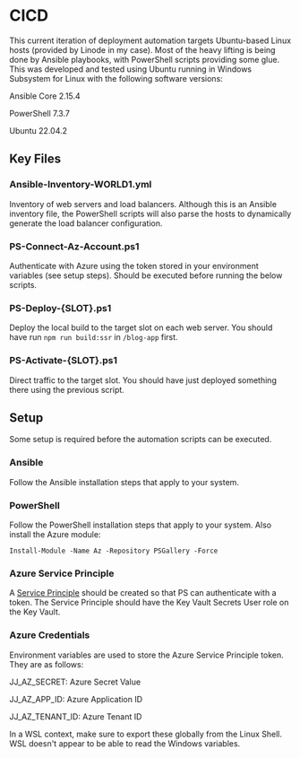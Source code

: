 # CICD

This current iteration of deployment automation targets Ubuntu-based Linux hosts (provided by Linode in my case). Most of the heavy lifting is being done by Ansible playbooks, with PowerShell scripts providing some glue. This was developed and tested using Ubuntu running in Windows Subsystem for Linux with the following software versions:

Ansible Core 2.15.4

PowerShell 7.3.7

Ubuntu 22.04.2

## Key Files

### Ansible-Inventory-WORLD1.yml

Inventory of web servers and load balancers. Although this is an Ansible inventory file, the PowerShell scripts will also parse the hosts to dynamically generate the load balancer configuration.

### PS-Connect-Az-Account.ps1

Authenticate with Azure using the token stored in your environment variables (see setup steps). Should be executed before running the below scripts.

### PS-Deploy-{SLOT}.ps1

Deploy the local build to the target slot on each web server. You should have run `npm run build:ssr` in `/blog-app` first.

### PS-Activate-{SLOT}.ps1

Direct traffic to the target slot. You should have just deployed something there using the previous script.

## Setup

Some setup is required before the automation scripts can be executed.

### Ansible

Follow the Ansible installation steps that apply to your system.

### PowerShell

Follow the PowerShell installation steps that apply to your system. Also install the Azure module:

`Install-Module -Name Az -Repository PSGallery -Force`

### Azure Service Principle

A [Service Principle](https://learn.microsoft.com/en-us/azure/active-directory/develop/howto-create-service-principal-portal#register-an-application-with-azure-ad-and-create-a-service-principal) should be created so that PS can authenticate with a token. The Service Principle should have the Key Vault Secrets User role on the Key Vault.

### Azure Credentials

Environment variables are used to store the Azure Service Principle token. They are as follows:

JJ_AZ_SECRET: Azure Secret Value

JJ_AZ_APP_ID: Azure Application ID

JJ_AZ_TENANT_ID: Azure Tenant ID

In a WSL context, make sure to export these globally from the Linux Shell. WSL doesn't appear to be able to read the Windows variables.
